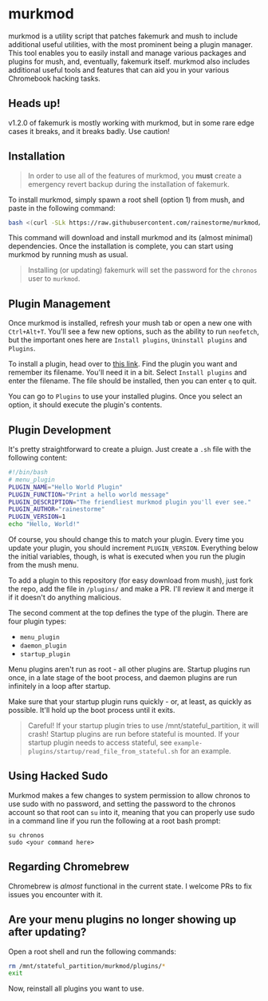 # murkmod

murkmod is a utility script that patches fakemurk and mush to include additional useful utilities, with the most prominent being a plugin manager. This tool enables you to easily install and manage various packages and plugins for mush, and, eventually, fakemurk itself. murkmod also includes additional useful tools and features that can aid you in your various Chromebook hacking tasks.

## Heads up!

v1.2.0 of fakemurk is mostly working with murkmod, but in some rare edge cases it breaks, and it breaks badly. Use caution!

## Installation

> In order to use all of the features of murkmod, you **must** create a emergency revert backup during the installation of fakemurk.

To install murkmod, simply spawn a root shell (option 1) from mush, and paste in the following command:

```sh
bash <(curl -SLk https://raw.githubusercontent.com/rainestorme/murkmod/main/murkmod.sh)
```

This command will download and install murkmod and its (almost minimal) dependencies. Once the installation is complete, you can start using murkmod by running mush as usual.

> Installing (or updating) fakemurk will set the password for the `chronos` user to `murkmod`.

## Plugin Management
Once murkmod is installed, refresh your mush tab or open a new one with `Ctrl+Alt+T`. You'll see a few new options, such as the ability to run `neofetch`, but the important ones here are `Install plugins`, `Uninstall plugins` and `Plugins`.

To install a plugin, head over to [this link](https://github.com/rainestorme/murkmod/tree/main/plugins). Find the plugin you want and remember its filename. You'll need it in a bit. Select `Install plugins` and enter the filename. The file should be installed, then you can enter `q` to quit.

You can go to `Plugins` to use your installed plugins. Once you select an option, it should execute the plugin's contents.

## Plugin Development
It's pretty straightforward to create a pluign. Just create a `.sh` file with the following content:

```sh
#!/bin/bash
# menu_plugin
PLUGIN_NAME="Hello World Plugin"
PLUGIN_FUNCTION="Print a hello world message"
PLUGIN_DESCRIPTION="The friendliest murkmod plugin you'll ever see."
PLUGIN_AUTHOR="rainestorme"
PLUGIN_VERSION=1
echo "Hello, World!"
```

Of course, you should change this to match your plugin. Every time you update your plugin, you should increment `PLUGIN_VERSION`. Everything below the initial variables, though, is what is executed when you run the plugin from the mush menu.

To add a plugin to this repository (for easy download from mush), just fork the repo, add the file in `/plugins/` and make a PR. I'll review it and merge it if it doesn't do anything malicious.

The second comment at the top defines the type of the plugin. There are four plugin types:

- `menu_plugin`
- `daemon_plugin`
- `startup_plugin`

Menu plugins aren't run as root - all other plugins are. Startup plugins run once, in a late stage of the boot process, and daemon plugins are run infinitely in a loop after startup.

Make sure that your startup plugin runs quickly - or, at least, as quickly as possible. It'll hold up the boot process until it exits. 

> Careful! If your startup plugin tries to use /mnt/stateful_partition, it will crash! Startup plugins are run before stateful is mounted. If your startup plugin needs to access stateful, see `example-plugins/startup/read_file_from_stateful.sh` for an example.

## Using Hacked Sudo

Murkmod makes a few changes to system permission to allow chronos to use sudo with no password, and setting the password to the chronos account so that root can `su` into it, meaning that you can properly use sudo in a command line if you run the following at a root bash prompt:

```
su chronos
sudo <your command here>
```

## Regarding Chromebrew

Chromebrew is *almost* functional in the current state. I welcome PRs to fix issues you encounter with it.

## Are your menu plugins no longer showing up after updating?

Open a root shell and run the following commands:

```sh
rm /mnt/stateful_partition/murkmod/plugins/*
exit
```

Now, reinstall all plugins you want to use.
